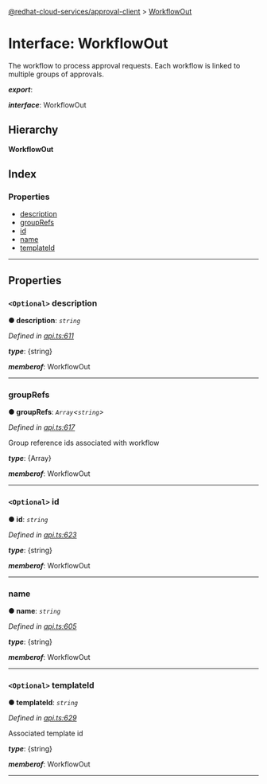 [@redhat-cloud-services/approval-client](../README.md) > [WorkflowOut](../interfaces/workflowout.md)

# Interface: WorkflowOut

The workflow to process approval requests. Each workflow is linked to multiple groups of approvals.

*__export__*: 

*__interface__*: WorkflowOut

## Hierarchy

**WorkflowOut**

## Index

### Properties

* [description](workflowout.md#description)
* [groupRefs](workflowout.md#grouprefs)
* [id](workflowout.md#id)
* [name](workflowout.md#name)
* [templateId](workflowout.md#templateid)

---

## Properties

<a id="description"></a>

### `<Optional>` description

**● description**: *`string`*

*Defined in [api.ts:611](https://github.com/RedHatInsights/javascript-clients/blob/master/packages/approval/api.ts#L611)*

*__type__*: {string}

*__memberof__*: WorkflowOut

___
<a id="grouprefs"></a>

###  groupRefs

**● groupRefs**: *`Array`<`string`>*

*Defined in [api.ts:617](https://github.com/RedHatInsights/javascript-clients/blob/master/packages/approval/api.ts#L617)*

Group reference ids associated with workflow

*__type__*: {Array}

*__memberof__*: WorkflowOut

___
<a id="id"></a>

### `<Optional>` id

**● id**: *`string`*

*Defined in [api.ts:623](https://github.com/RedHatInsights/javascript-clients/blob/master/packages/approval/api.ts#L623)*

*__type__*: {string}

*__memberof__*: WorkflowOut

___
<a id="name"></a>

###  name

**● name**: *`string`*

*Defined in [api.ts:605](https://github.com/RedHatInsights/javascript-clients/blob/master/packages/approval/api.ts#L605)*

*__type__*: {string}

*__memberof__*: WorkflowOut

___
<a id="templateid"></a>

### `<Optional>` templateId

**● templateId**: *`string`*

*Defined in [api.ts:629](https://github.com/RedHatInsights/javascript-clients/blob/master/packages/approval/api.ts#L629)*

Associated template id

*__type__*: {string}

*__memberof__*: WorkflowOut

___

